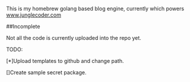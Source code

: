 This is my homebrew golang based blog engine, currently which powers www.junglecoder.com


##Incomplete 

Not all the code is currently uploaded into the repo yet. 

TODO:

[*]Upload templates to github and change path.

[]Create sample secret package. 

